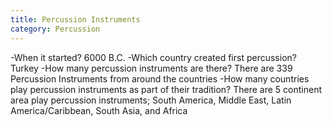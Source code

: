```yaml
---
title: Percussion Instruments
category: Percussion
---
```

-When it started? 6000 B.C.
-Which country created first percussion? Turkey
-How many percussion instruments are there? There are 339 Percussion Instruments from around the countries
-How many countries play percussion instruments as part of their tradition? There are 5 continent area play percussion instruments; South America, Middle East, Latin America/Caribbean, South Asia, and Africa
